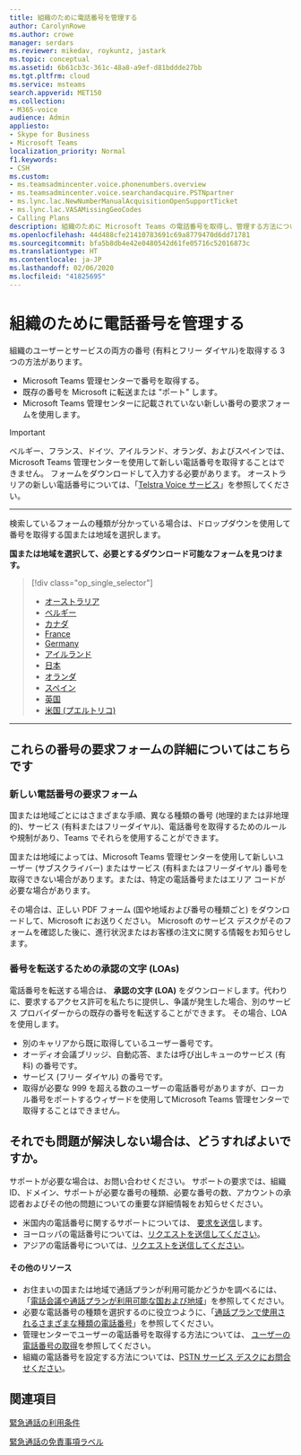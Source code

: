 ```yaml
---
title: 組織のために電話番号を管理する
author: CarolynRowe
ms.author: crowe
manager: serdars
ms.reviewer: mikedav, roykuntz, jastark
ms.topic: conceptual
ms.assetid: 6b61cb3c-361c-48a8-a9ef-d81bddde27bb
ms.tgt.pltfrm: cloud
ms.service: msteams
search.appverid: MET150
ms.collection:
- M365-voice
audience: Admin
appliesto:
- Skype for Business
- Microsoft Teams
localization_priority: Normal
f1.keywords:
- CSH
ms.custom:
- ms.teamsadmincenter.voice.phonenumbers.overview
- ms.teamsadmincenter.voice.searchandacquire.PSTNpartner
- ms.lync.lac.NewNumberManualAcquisitionOpenSupportTicket
- ms.lync.lac.VASAMissingGeoCodes
- Calling Plans
description: 組織のために Microsoft Teams の電話番号を取得し、管理する方法について説明します。
ms.openlocfilehash: 44d488cfe21410783691c69a8779470d6dd71781
ms.sourcegitcommit: bfa5b8db4e42e0480542d61fe05716c52016873c
ms.translationtype: HT
ms.contentlocale: ja-JP
ms.lasthandoff: 02/06/2020
ms.locfileid: "41825695"
---
```

# <a name="manage-phone-numbers-for-your-organization"></a>組織のために電話番号を管理する

組織のユーザーとサービスの両方の番号 (有料とフリー ダイヤル)を取得する 3 つの方法があります。
- Microsoft Teams 管理センターで番号を取得する。
- 既存の番号を Microsoft に転送または "ポート" します。
- Microsoft Teams 管理センターに記載されていない新しい番号の要求フォームを使用します。

> [!IMPORTANT]
> ベルギー、フランス、ドイツ、アイルランド、オランダ、およびスペインでは、Microsoft Teams 管理センターを使用して新しい電話番号を取得することはできません。 フォームをダウンロードして入力する必要があります。 オーストラリアの新しい電話番号については、「[Telstra Voice サービス](https://aka.ms/TelstraVoicePlan)」を参照してください。

***
検索しているフォームの種類が分かっている場合は、ドロップダウンを使用して番号を取得する国または地域を選択します。

**国または地域を選択して、必要とするダウンロード可能なフォームを見つけます。**
> [!div class="op_single_selector"]
> - [オーストラリア](phone-number-management-for-australia.md)
> - [ベルギー](phone-number-management-for-belgium.md)
> - [カナダ](phone-number-management-for-canada.md)
> - [France](phone-number-management-for-france.md)
> - [Germany](phone-number-management-for-germany.md)
> - [アイルランド](phone-number-management-for-ireland.md)
> - [日本](phone-number-management-for-japan.md)
> - [オランダ](phone-number-management-for-the-netherlands.md)
> - [スペイン](phone-number-management-for-spain.md)
> - [英国](phone-number-management-for-the-u-k.md)
> - [米国 (プエルトリコ)](phone-number-management-for-the-u-s.md)

***
## <a name="heres-a-bit-more-information-about-these-number-request-forms"></a>これらの番号の要求フォームの詳細についてはこちらです

### <a name="request-forms-for-new-phone-numbers"></a>新しい電話番号の要求フォーム

国または地域ごとにはさまざまな手順、異なる種類の番号 (地理的または非地理的)、サービス (有料またはフリーダイヤル)、電話番号を取得するためのルールや規制があり、Teams でそれらを使用することができます。

国または地域によっては、Microsoft Teams 管理センターを使用して新しいユーザー (サブスクライバー) またはサービス (有料またはフリーダイヤル) 番号を取得できない場合があります。または、特定の電話番号またはエリア コードが必要な場合があります。

その場合は、正しい PDF フォーム (国や地域および番号の種類ごと) をダウンロードして、Microsoft にお送りください。 Microsoft のサービス デスクがそのフォームを確認した後に、進行状況またはお客様の注文に関する情報をお知らせします。

### <a name="letters-of-authorization-loas-for-transferring-numbers"></a>番号を転送するための承認の文字 (LOAs)

電話番号を転送する場合は、 **承認の文字 (LOA)** をダウンロードします。代わりに、要求するアクセス許可を私たちに提供し、争議が発生した場合、別のサービス プロバイダーからの既存の番号を転送することができます。 その場合、LOAを使用します。
- 別のキャリアから既に取得しているユーザー番号です。
- オーディオ会議ブリッジ、自動応答、または呼び出しキューのサービス (有料) の番号です。
- サービス (フリー ダイヤル) の番号です。
- 取得が必要な 999 を超える数のユーザーの電話番号がありますが、ローカル番号をポートするウィザードを使用してMicrosoft Teams 管理センターで取得することはできません。

## <a name="if-you-still-need-help-and-arent-sure-what-to-do"></a>それでも問題が解決しない場合は、どうすればよいですか。

サポートが必要な場合は、お問い合わせください。 サポートの要求では、組織 ID、ドメイン、サポートが必要な番号の種類、必要な番号の数、アカウントの承認者およびその他の問題についての重要な詳細情報をお知らせください。
- 米国内の電話番号に関するサポートについては、 [ 要求を送信](mailto:ptn@microsoft.com)します。
- ヨーロッパの電話番号については、[リクエストを送信してください](mailto:ptneu@microsoft.com)。
- アジアの電話番号については、[リクエストを送信してください](mailto:ptnapac@microsoft.com)。

#### <a name="additional-resources"></a>その他のリソース

- お住まいの国または地域で通話プランが利用可能かどうかを調べるには、「[電話会議や通話プランが利用可能な国および地域](../country-and-region-availability-for-audio-conferencing-and-calling-plans/country-and-region-availability-for-audio-conferencing-and-calling-plans.md)」を参照してください。
- 必要な電話番号の種類を選択するのに役立つように、「[通話プランで使用されるさまざまな種類の電話番号](../different-kinds-of-phone-numbers-used-for-calling-plans.md)」を参照してください。
- 管理センターでユーザーの電話番号を取得する方法については、 [ユーザーの電話番号の取得](/microsoftteams/getting-phone-numbers-for-your-users)を参照してください。
- 組織の電話番号を設定する方法については、[PSTN サービス デスクにお問合せください](contact-pstn-service-desk.md)。
  
    
## <a name="related-topics"></a>関連項目

[緊急通話の利用条件](../emergency-calling-terms-and-conditions.md)

[緊急通話の免責事項ラベル](https://github.com/MicrosoftDocs/OfficeDocs-SkypeForBusiness/blob/live/Teams/downloads/emergency-calling/emergency-calling-label-(en-us)-(v.1.0).zip?raw=true) 
